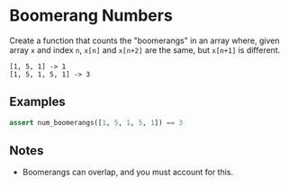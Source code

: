 # Boomerang Numbers

Create a function that counts the "boomerangs" in an array where, given array `x` and index `n`, `x[n]` and `x[n+2]` are the same, but `x[n+1]` is different.

```
[1, 5, 1] -> 1
[1, 5, 1, 5, 1] -> 3
```

## Examples

```python
assert num_boomerangs([1, 5, 1, 5, 1]) == 3
```

## Notes

- Boomerangs can overlap, and you must account for this.

